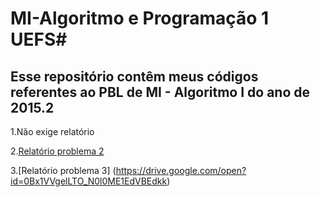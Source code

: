 # MI-Algoritmo e Programação 1  UEFS#
## Esse repositório contêm meus códigos referentes ao PBL de MI - Algoritmo I do ano de 2015.2 ##

1.Não exige relatório

2.[Relatório problema 2](https://drive.google.com/open?id=0Bx1VVgelLTO_STJVN2hHN0VFVTQ)

3.[Relatório problema 3] (https://drive.google.com/open?id=0Bx1VVgelLTO_N0l0ME1EdVBEdkk)


